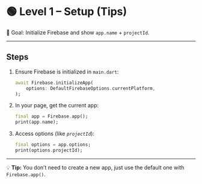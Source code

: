 # 🟢 Level 1 – Setup (Tips)

🎯 Goal: Initialize Firebase and show `app.name` + `projectId`.

---

## Steps

1. Ensure Firebase is initialized in `main.dart`:
    ```dart
    await Firebase.initializeApp(
        options: DefaultFirebaseOptions.currentPlatform,
    );
    ```

2. In your page, get the current app:
    ```dart
    final app = Firebase.app();
    print(app.name);
    ```

3. Access options (like _`projectId`_):
    ```dart
    final options = app.options;
    print(options.projectId);
    ```

---

💡 **Tip:** You don’t need to create a new app, just use the default one with `Firebase.app()`.